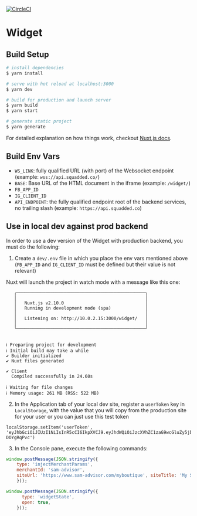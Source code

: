 [![CircleCI](https://circleci.com/gh/squadded/widget/tree/master.svg?style=svg&circle-token=2025ce5fc3b5de9246280fb68da07286c0534bb6)](https://circleci.com/gh/squadded/widget/tree/master)


# Widget

>

## Build Setup

~~~bash
# install dependencies
$ yarn install

# serve with hot reload at localhost:3000
$ yarn dev

# build for production and launch server
$ yarn build
$ yarn start

# generate static project
$ yarn generate
~~~

For detailed explanation on how things work, checkout [Nuxt.js docs](https://nuxtjs.org).

## Build Env Vars
- `WS_LINK`: fully qualified URL (with port) of the Websocket endpoint (example: `wss://api.squadded.co/`)
- `BASE`: Base URL of the HTML document in the iframe (example: `/widget/`)
- `FB_APP_ID`
- `IG_CLIENT_ID`
- `API_ENDPOINT`: the fully qualified endpoint root of the backend services, no trailing slash (example: `https://api.squadded.co`)

## Use in local dev against prod backend

In order to use a dev version of the Widget with production backend, you must do the following:

1. Create a `dev/.env` file in which you place the env vars mentioned above (`FB_APP_ID` and `IG_CLIENT_ID` must be defined but their value is not relevant)

Nuxt will launch the project in watch mode with a message like this one:

~~~
   ╭─────────────────────────────────────────────────╮
   │                                                 │
   │   Nuxt.js v2.10.0                               │
   │   Running in development mode (spa)             │
   │                                                 │
   │   Listening on: http://10.0.2.15:3000/widget/   │
   │                                                 │
   ╰─────────────────────────────────────────────────╯


ℹ Preparing project for development
ℹ Initial build may take a while
✔ Builder initialized
✔ Nuxt files generated

✔ Client
  Compiled successfully in 24.60s

ℹ Waiting for file changes
ℹ Memory usage: 261 MB (RSS: 522 MB)           
~~~

2. In the Application tab of your local dev site, register a `userToken` key in `LocalStorage`, with the value
that you will copy from the production site for your user or you can just use this test token
~~~
localStorage.setItem('userToken', 'eyJhbGciOiJIUzI1NiIsInR5cCI6IkpXVCJ9.eyJhdWQiOiJzcXVhZC1zaG9wcGluZy5jb20iLCJzdWIiOiI1ZGUyYmUwZGVjMzQ1MWExMTRhODkwMTMiLCJpYXQiOjE1NzUxOTEzOTYsImV4cCI6MTU3Nzc4MzM5Nn0.EQzJfu7Kg8OsnGdD5X9b0qIxXAjO9B5AJ-DOYgRqPvc')
~~~

3. In the Console pane, execute the following commands:

~~~javascript
window.postMessage(JSON.stringify({
    type: 'injectMerchantParams', 
    merchantId: 'sam-advisor', 
    siteUrl: 'https://www.sam-advisor.com/myboutique', siteTitle: 'My Super Merchant Site'
    }));

window.postMessage(JSON.stringify({
      type: 'widgetState',
      open: true,
    }));
~~~
